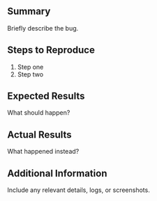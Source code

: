 ## Summary  
Briefly describe the bug.  

## Steps to Reproduce  
1. Step one  
2. Step two  

## Expected Results  
What should happen?  

## Actual Results  
What happened instead?  

## Additional Information  
Include any relevant details, logs, or screenshots.  